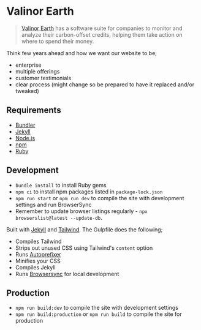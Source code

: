 # Valinor Earth

> [Valinor Earth](https://valinor.earth) has a software suite for companies to monitor and analyze their carbon-offset credits, helping them take action on where to spend their money.

Think few years ahead and how we want our website to be;

- enterprise
- multiple offerings
- customer testimonials
- clear process (might change so be prepared to have it replaced and/or tweaked)

## Requirements

* [Bundler](http://bundler.io/)
* [Jekyll](https://jekyllrb.com/)
* [Node.js](https://nodejs.org/en/)
* [npm](https://www.npmjs.com/)
* [Ruby](https://www.ruby-lang.org/en/)

## Development

* `bundle install` to install Ruby gems
* `npm ci` to install npm packages listed in `package-lock.json`
* `npm run start` or `npm run dev` to compile the site with development settings and run BrowserSync
* Remember to update browser listings regularly - `npx browserslist@latest --update-db`.

Built with [Jekyll](https://jekyllrb.com/) and [Tailwind](https://tailwindcss.com). The Gulpfile does the following;

- Compiles Tailwind
- Strips out unused CSS using Tailwind's `content` option
- Runs [Autoprefixer](https://github.com/postcss/autoprefixer)
- Minifies your CSS
- Compiles Jekyll
- Runs [Browsersync](https://www.browsersync.io/) for local development

## Production

* `npm run build:dev` to compile the site with development settings
* `npm run build:production` or `npm run build` to compile the site for production
